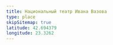 ```yaml
---
title: Национальный театр Ивана Вазова
type: place
skipSitemap: true
latitude: 42.694379
longitude: 23.3262
---
```


